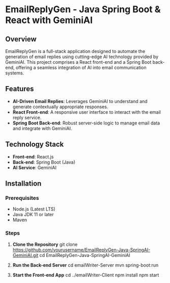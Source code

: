 # EmailReplyGen - Java Spring Boot & React with GeminiAI

## Overview
EmailReplyGen is a full-stack application designed to automate the generation of email replies using cutting-edge AI technology provided by GeminiAI. This project comprises a React front-end and a Spring Boot back-end, offering a seamless integration of AI into email communication systems.

## Features
- **AI-Driven Email Replies**: Leverages GeminiAI to understand and generate contextually appropriate responses.
- **React Front-end**: A responsive user interface to interact with the email reply service.
- **Spring Boot Back-end**: Robust server-side logic to manage email data and integrate with GeminiAI.

## Technology Stack
- **Front-end**: React.js
- **Back-end**: Spring Boot (Java)
- **AI Service**: GeminiAI

## Installation

### Prerequisites
- Node.js (Latest LTS)
- Java JDK 11 or later
- Maven

### Steps
1. **Clone the Repository**
   git clone https://github.com/yourusername/EmailReplyGen-Java-SpringAI-GeminiAI.git
   cd EmailReplyGen-Java-SpringAI-GeminiAI

2. **Run the Back-end Server**
   cd emailWriter-Server
   mvn spring-boot:run

3. **Start the Front-end App**
   cd ../emailWriter-Client
   npm install
   npm start

